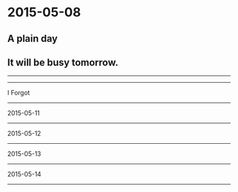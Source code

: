 # 2015-05-08
##  A plain day
##  It will be busy tomorrow.
------
****************************************************
 I Forgot 
 ************************************************
 2015-05-11
 ********************************************************************************
2015-05-12
***********************************************************************************************
2015-05-13
***************
2015-05-14
**********
